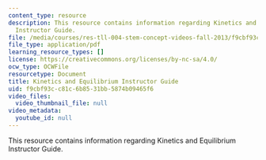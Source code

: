 ```yaml
---
content_type: resource
description: This resource contains information regarding Kinetics and Equilibrium
  Instructor Guide.
file: /media/courses/res-tll-004-stem-concept-videos-fall-2013/f9cbf93cc81c6b8531bb5874b09465f6_MITRES_TLL-004F13_Kin_IG.pdf
file_type: application/pdf
learning_resource_types: []
license: https://creativecommons.org/licenses/by-nc-sa/4.0/
ocw_type: OCWFile
resourcetype: Document
title: Kinetics and Equilibrium Instructor Guide
uid: f9cbf93c-c81c-6b85-31bb-5874b09465f6
video_files:
  video_thumbnail_file: null
video_metadata:
  youtube_id: null
---
```

This resource contains information regarding Kinetics and Equilibrium Instructor Guide.